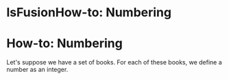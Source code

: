 # lsFusionHow-to: Numbering

# How-to: Numbering

Let's suppose we have a set of books. For each of these books, we define a number as an integer.



